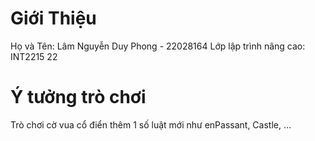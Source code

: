 # Giới Thiệu
  Họ và Tên: Lâm Nguyễn Duy Phong - 22028164 
  Lớp lập trình nâng cao: INT2215 22

# Ý tưởng trò chơi
  Trò chơi cờ vua cổ điển thêm 1 số luật mới như enPassant, Castle, ...
